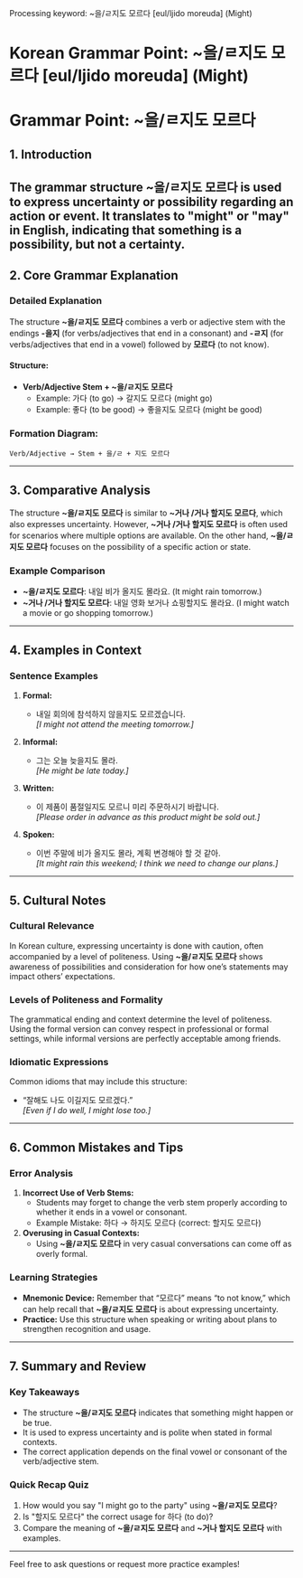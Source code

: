 Processing keyword: ~을/ㄹ지도 모르다 [eul/ljido moreuda] (Might)
# Korean Grammar Point: ~을/ㄹ지도 모르다 [eul/ljido moreuda] (Might)
# Grammar Point: ~을/ㄹ지도 모르다
## 1. Introduction
The grammar structure **~을/ㄹ지도 모르다** is used to express uncertainty or possibility regarding an action or event. It translates to "might" or "may" in English, indicating that something is a possibility, but not a certainty.
---
## 2. Core Grammar Explanation
### Detailed Explanation
The structure **~을/ㄹ지도 모르다** combines a verb or adjective stem with the endings **-을지** (for verbs/adjectives that end in a consonant) and **-ㄹ지** (for verbs/adjectives that end in a vowel) followed by **모르다** (to not know).
#### Structure:
- **Verb/Adjective Stem + ~을/ㄹ지도 모르다**
  - Example: 가다 (to go) → 갈지도 모르다 (might go)
  - Example: 좋다 (to be good) → 좋을지도 모르다 (might be good)
### Formation Diagram:
```
Verb/Adjective → Stem + 을/ㄹ + 지도 모르다
```
---
## 3. Comparative Analysis
The structure **~을/ㄹ지도 모르다** is similar to **~거나 /거나 할지도 모르다**, which also expresses uncertainty. However, **~거나 /거나 할지도 모르다** is often used for scenarios where multiple options are available. On the other hand, **~을/ㄹ지도 모르다** focuses on the possibility of a specific action or state.
### Example Comparison
- **~을/ㄹ지도 모르다**: 내일 비가 올지도 몰라요. (It might rain tomorrow.)
- **~거나 /거나 할지도 모르다**: 내일 영화 보거나 쇼핑할지도 몰라요. (I might watch a movie or go shopping tomorrow.)
---
## 4. Examples in Context
### Sentence Examples
1. **Formal:**
   - 내일 회의에 참석하지 않을지도 모르겠습니다.  
     *[I might not attend the meeting tomorrow.]*
  
2. **Informal:**
   - 그는 오늘 늦을지도 몰라.  
     *[He might be late today.]*
  
3. **Written:**
   - 이 제품이 품절일지도 모르니 미리 주문하시기 바랍니다.  
     *[Please order in advance as this product might be sold out.]*
  
4. **Spoken:**
   - 이번 주말에 비가 올지도 몰라, 계획 변경해야 할 것 같아.  
     *[It might rain this weekend; I think we need to change our plans.]*
  
---
## 5. Cultural Notes
### Cultural Relevance
In Korean culture, expressing uncertainty is done with caution, often accompanied by a level of politeness. Using **~을/ㄹ지도 모르다** shows awareness of possibilities and consideration for how one’s statements may impact others’ expectations.
### Levels of Politeness and Formality
The grammatical ending and context determine the level of politeness. Using the formal version can convey respect in professional or formal settings, while informal versions are perfectly acceptable among friends.
### Idiomatic Expressions
Common idioms that may include this structure:
- “잘해도 나도 이길지도 모르겠다.”  
  *[Even if I do well, I might lose too.]*
---
## 6. Common Mistakes and Tips
### Error Analysis
1. **Incorrect Use of Verb Stems:** 
   - Students may forget to change the verb stem properly according to whether it ends in a vowel or consonant.
   - Example Mistake: 하다 → 하지도 모르다 (correct: 할지도 모르다)
2. **Overusing in Casual Contexts:**
   - Using **~을/ㄹ지도 모르다** in very casual conversations can come off as overly formal. 
### Learning Strategies
- **Mnemonic Device:** Remember that “모르다” means “to not know,” which can help recall that **~을/ㄹ지도 모르다** is about expressing uncertainty.
- **Practice:** Use this structure when speaking or writing about plans to strengthen recognition and usage.
---
## 7. Summary and Review
### Key Takeaways
- The structure **~을/ㄹ지도 모르다** indicates that something might happen or be true.
- It is used to express uncertainty and is polite when stated in formal contexts.
- The correct application depends on the final vowel or consonant of the verb/adjective stem.
### Quick Recap Quiz
1. How would you say "I might go to the party" using **~을/ㄹ지도 모르다**?
2. Is "할지도 모르다" the correct usage for 하다 (to do)?
3. Compare the meaning of **~을/ㄹ지도 모르다** and **~거나 할지도 모르다** with examples.
---
Feel free to ask questions or request more practice examples!
